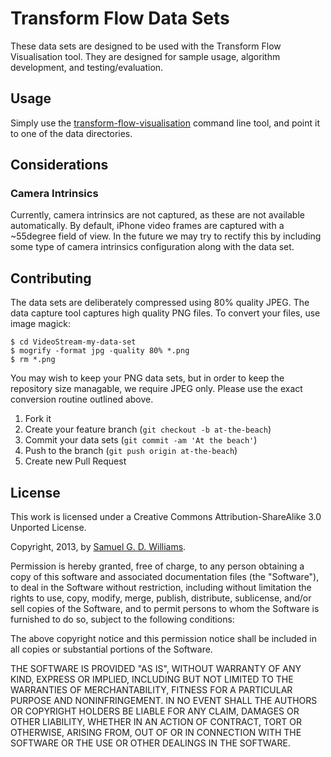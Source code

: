# Transform Flow Data Sets

These data sets are designed to be used with the Transform Flow Visualisation tool. They are designed for sample usage, algorithm development, and testing/evaluation.

## Usage

Simply use the [transform-flow-visualisation][transform-flow-visualisation] command line tool, and point it to one of the data directories.

[transform-flow-visualisation]: https://github.com/HITLabNZ/transform-flow-visualisation

## Considerations

### Camera Intrinsics

Currently, camera intrinsics are not captured, as these are not available automatically. By default, iPhone video frames are captured with a ~55degree field of view. In the future we may try to rectify this by including some type of camera intrinsics configuration along with the data set.

## Contributing

The data sets are deliberately compressed using 80% quality JPEG. The data capture tool captures high quality PNG files. To convert your files, use image magick:

	$ cd VideoStream-my-data-set
	$ mogrify -format jpg -quality 80% *.png
	$ rm *.png

You may wish to keep your PNG data sets, but in order to keep the repository size managable, we require JPEG only. Please use the exact conversion routine outlined above.

1. Fork it
2. Create your feature branch (`git checkout -b at-the-beach`)
3. Commit your data sets (`git commit -am 'At the beach'`)
4. Push to the branch (`git push origin at-the-beach`)
5. Create new Pull Request

## License

This work is licensed under a Creative Commons Attribution-ShareAlike 3.0 Unported License.

Copyright, 2013, by [Samuel G. D. Williams](http://www.codeotaku.com/samuel-williams).

Permission is hereby granted, free of charge, to any person obtaining a copy
of this software and associated documentation files (the "Software"), to deal
in the Software without restriction, including without limitation the rights
to use, copy, modify, merge, publish, distribute, sublicense, and/or sell
copies of the Software, and to permit persons to whom the Software is
furnished to do so, subject to the following conditions:

The above copyright notice and this permission notice shall be included in
all copies or substantial portions of the Software.

THE SOFTWARE IS PROVIDED "AS IS", WITHOUT WARRANTY OF ANY KIND, EXPRESS OR
IMPLIED, INCLUDING BUT NOT LIMITED TO THE WARRANTIES OF MERCHANTABILITY,
FITNESS FOR A PARTICULAR PURPOSE AND NONINFRINGEMENT. IN NO EVENT SHALL THE
AUTHORS OR COPYRIGHT HOLDERS BE LIABLE FOR ANY CLAIM, DAMAGES OR OTHER
LIABILITY, WHETHER IN AN ACTION OF CONTRACT, TORT OR OTHERWISE, ARISING FROM,
OUT OF OR IN CONNECTION WITH THE SOFTWARE OR THE USE OR OTHER DEALINGS IN
THE SOFTWARE.
